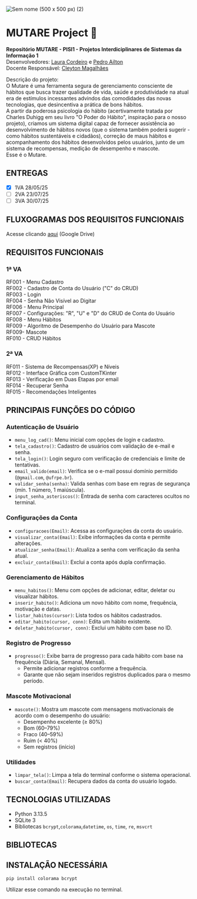 ![Sem nome (500 x 500 px) (2)](https://github.com/user-attachments/assets/db754006-615e-483d-b495-2ba13c265d26)
# MUTARE Project 🐌

**Repositório MUTARE - PISI1 - Projetos Interdiciplinares de Sistemas da Informação 1**  
Desenvolvedores: [Laura Cordeiro](https://github.com/mlcordeiro) e [Pedro Ailton](https://github.com/pedroailton)  
Docente Responsável: [Cleyton Magalhães](https://github.com/cvanut)

Descrição do projeto:  
O Mutare é uma ferramenta segura de gerenciamento consciente de hábitos que busca trazer qualidade de vida, saúde e produtividade na atual era de estímulos incessantes advindos das comodidades das novas tecnologias, que desincentiva a prática de bons hábitos.  
A partir da poderosa psicologia do hábito (acertivamente tratada por Charles Duhigg em seu livro "O Poder do Hábito", inspiração para o nosso projeto), criamos um sistema digital capaz de fornecer assistência ao desenvolvimento de hábitos novos (que o sistema também poderá sugerir - como hábitos sustentáveis e cidadãos), correção de maus hábitos e acompanhamento dos hábitos desenvolvidos pelos usuários, junto de um sistema de recompensas, medição de desempenho e mascote.  
Esse é o Mutare.

## ENTREGAS
- [x] 1VA 28/05/25
- [ ] 2VA 23/07/25
- [ ] 3VA 30/07/25

## FLUXOGRAMAS DOS REQUISITOS FUNCIONAIS
Acesse clicando [aqui](https://drive.google.com/drive/folders/1aOAuCHuZ8fUJ0etgrPnZh6ARmnOMll4f?usp=sharing) (Google Drive)
## REQUISITOS FUNCIONAIS
###  1ª VA
RF001 - Menu Cadastro  
RF002 -  Cadastro de Conta do Usuário ("C" do CRUD)  
RF003 - Login  
RF004 - Senha Não Visível ao Digitar  
RF006 - Menu Principal  
RF007 - Configurações: "R", "U" e "D" do CRUD de Conta do Usuário  
RF008 - Menu Hábitos  
RF009 - Algoritmo de Desempenho do Usuário para Mascote  
RF009- Mascote  
RF010 - CRUD Hábitos  
  
 ### 2ª VA

RF011 - Sistema de Recompensas(XP) e Níveis  
RF012 - Interface Gráfica com CustomTKinter  
RF013 - Verificação em Duas Etapas por email  
RF014 - Recuperar Senha  
RF015 - Recomendações Inteligentes  

## PRINCIPAIS FUNÇÕES DO CÓDIGO

### Autenticação de Usuário

- `menu_log_cad()`: Menu inicial com opções de login e cadastro.
- `tela_cadastro()`: Cadastro de usuários com validação de e-mail e senha.
- `tela_login()`: Login seguro com verificação de credenciais e limite de tentativas.
- `email_valido(email)`: Verifica se o e-mail possui domínio permitido (`@gmail.com`, `@ufrpe.br`).
- `validar_senha(senha)`: Valida senhas com base em regras de segurança (mín. 1 número, 1 maiúscula).
- `input_senha_asteriscos()`: Entrada de senha com caracteres ocultos no terminal.

### Configurações da Conta

- `configuracoes(Email)`: Acessa as configurações da conta do usuário.
- `visualizar_conta(Email)`: Exibe informações da conta e permite alterações.
- `atualizar_senha(Email)`: Atualiza a senha com verificação da senha atual.
- `excluir_conta(Email)`: Exclui a conta após dupla confirmação.

### Gerenciamento de Hábitos

- `menu_habitos()`: Menu com opções de adicionar, editar, deletar ou visualizar hábitos.
- `inserir_habito()`: Adiciona um novo hábito com nome, frequência, motivação e datas.
- `listar_habitos(cursor)`: Lista todos os hábitos cadastrados.
- `editar_habito(cursor, conn)`: Edita um hábito existente.
- `deletar_habito(cursor, conn)`: Exclui um hábito com base no ID.

### Registro de Progresso

- `progresso()`: Exibe barra de progresso para cada hábito com base na frequência (Diária, Semanal, Mensal).
  - Permite adicionar registros conforme a frequência.
  - Garante que não sejam inseridos registros duplicados para o mesmo período.

### Mascote Motivacional

- `mascote()`: Mostra um mascote com mensagens motivacionais de acordo com o desempenho do usuário:
  - Desempenho excelente (≥ 80%)
  - Bom (60–79%)
  - Fraco (40–59%)
  - Ruim (< 40%)
  - Sem registros (início)

### Utilidades

- `limpar_tela()`: Limpa a tela do terminal conforme o sistema operacional.
- `buscar_conta(Email)`: Recupera dados da conta do usuário logado.


## TECNOLOGIAS UTILIZADAS

- Python 3.13.5
- SQLite 3
- Bibliotecas `bcrypt`,`colorama`,`datetime`, `os`, `time`, `re`, `msvcrt`

## BIBLIOTECAS

## INSTALAÇÃO NECESSÁRIA
 ```
 pip install colorama bcrypt
 ```
Utilizar esse comando na execução no terminal.
